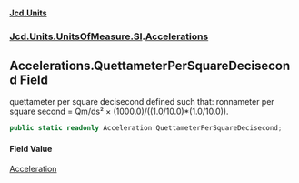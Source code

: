 #### [Jcd.Units](index 'index')
### [Jcd.Units.UnitsOfMeasure.SI](Jcd.Units.UnitsOfMeasure.SI 'Jcd.Units.UnitsOfMeasure.SI').[Accelerations](Accelerations 'Jcd.Units.UnitsOfMeasure.SI.Accelerations')

## Accelerations.QuettameterPerSquareDecisecond Field

quettameter per square decisecond defined such that: ronnameter per square second = Qm/ds² ×
(1000.0)/((1.0/10.0)*(1.0/10.0)).

```csharp
public static readonly Acceleration QuettameterPerSquareDecisecond;
```

#### Field Value
[Acceleration](Acceleration 'Jcd.Units.UnitTypes.Acceleration')